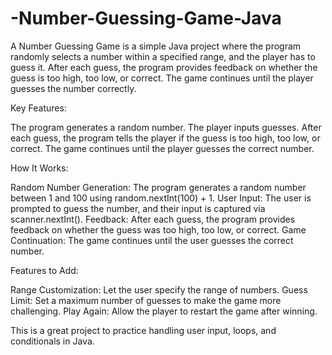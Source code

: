 # -Number-Guessing-Game-Java
A Number Guessing Game is a simple Java project where the program randomly selects a number within a specified range, and the player has to guess it. After each guess, the program provides feedback on whether the guess is too high, too low, or correct. The game continues until the player guesses the number correctly.

Key Features:

The program generates a random number.
The player inputs guesses.
After each guess, the program tells the player if the guess is too high, too low, or correct.
The game continues until the player guesses the correct number.

How It Works:

Random Number Generation: The program generates a random number between 1 and 100 using random.nextInt(100) + 1.
User Input: The user is prompted to guess the number, and their input is captured via scanner.nextInt().
Feedback: After each guess, the program provides feedback on whether the guess was too high, too low, or correct.
Game Continuation: The game continues until the user guesses the correct number.

Features to Add:

Range Customization: Let the user specify the range of numbers.
Guess Limit: Set a maximum number of guesses to make the game more challenging.
Play Again: Allow the player to restart the game after winning.

This is a great project to practice handling user input, loops, and conditionals in Java.



